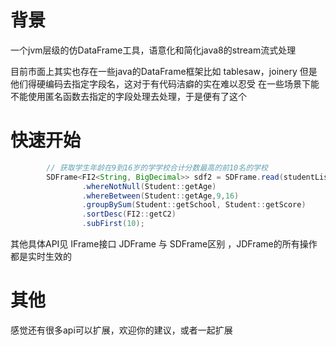 

# 背景
一个jvm层级的仿DataFrame工具，语意化和简化java8的stream流式处理

目前市面上其实也存在一些java的DataFrame框架比如 tablesaw，joinery
但是他们得硬编码去指定字段名，这对于有代码洁癖的实在难以忍受
在一些场景下能不能使用匿名函数去指定的字段处理去处理，于是便有了这个

# 快速开始

```java
        // 获取学生年龄在9到16岁的学学校合计分数最高的前10名的学校
        SDFrame<FI2<String, BigDecimal>> sdf2 = SDFrame.read(studentList)
                .whereNotNull(Student::getAge)
                .whereBetween(Student::getAge,9,16)
                .groupBySum(Student::getSchool, Student::getScore)
                .sortDesc(FI2::getC2)
                .subFirst(10);
```

其他具体API见 IFrame接口
JDFrame 与 SDFrame区别 ，JDFrame的所有操作都是实时生效的 

# 其他
感觉还有很多api可以扩展，欢迎你的建议，或者一起扩展
